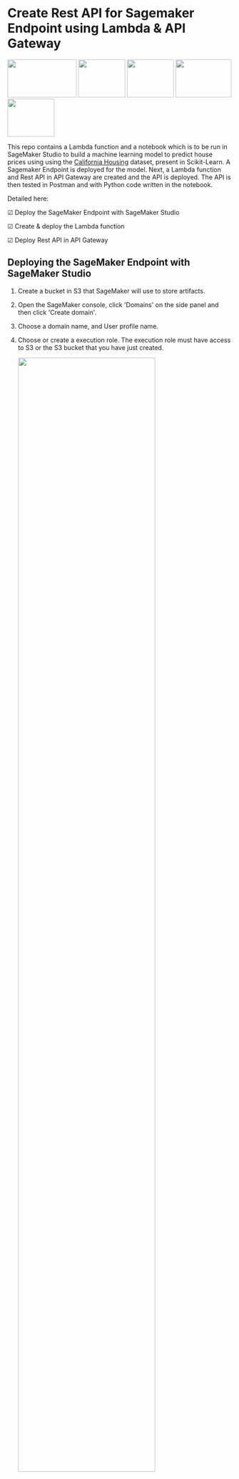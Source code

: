 # Create Rest API for Sagemaker Endpoint using Lambda & API Gateway

<img src="images\SageMaker_Icon_Large-1.jpg" width="155" height="85"/> <img src="images\Amazon_Lambda_architecture_logo.svg.png" width="105" height="85"/> <img src="images\aws-api-gateway-logo-368082D845-seeklogo.com.png" width="105" height="85"/>  <img src="images\2560px-Scikit_learn_logo_small.svg.png" width="125" height="85"/><img src="images\postman_logo.png" width="105" height="85"/>

This repo contains a Lambda function and a notebook which is to be run in SageMaker Studio to build a machine learning model to predict house prices using using the [California Housing](https://scikit-learn.org/stable/modules/generated/sklearn.datasets.fetch_california_housing.html) dataset, present in Scikit-Learn. A Sagemaker Endpoint is deployed for the model. Next, a Lambda function and Rest API in API Gateway are created and the API is deployed. The API is then tested in Postman and with Python code written in the notebook.

Detailed here:

&#9745; Deploy the SageMaker Endpoint with SageMaker Studio

&#9745; Create & deploy the Lambda function

&#9745; Deploy Rest API in API Gateway


## Deploying the SageMaker Endpoint with SageMaker Studio

1. Create a bucket in S3 that SageMaker will use to store artifacts.

2. Open the SageMaker console, click 'Domains' on the side panel and then click 'Create domain'.

3. Choose a domain name, and User profile name.

4. Choose or create a execution role. The execution role must have access to S3 or the S3 bucket that you have just created.

    <img src="images\sagemaker_execution_role.png" width="80%" height="80%"/>

5. When the domain is up and running click 'Studio' on the side panel and select the 'User profile' that you just created:

    ![Alt text](images/sagemaker_studio_open.png)

6. In the SageMaker Studio 'Home' tab, select 'Open Launcher'

    ![Alt text](images/studio_open_launcher.png)

7. In the SageMaker Studio Launcher with the following environment configuration - Click the file browser on the left pane and upload the notebook. A window will opo up, confirm the environment configuration. 

    <img src="images\notebook_environment.png" width="80%" height="80%"/>

8. Follow the steps in the notebook. 

    The first training is done locally within the notebook. 
    
    The second training happens inside the SageMaker container. The output of the model training will produce some outputs and summaries ending with this:

    ![Alt text](images/sm_training_output.png)


9. Complete the rest of the notebook to store the model artifacts in S3 and deploy the SageMaker Endpoint for the trained model. 

    Verify the Endpoint has been created by going to SageMaker console -> Inference -> Endpoints.

    ![Alt text](images/sm_endpoints.png)

## Create the Lambda Function

1. Go to Lambda in AWS and create a function.

2. Choose 'Author from scratch', choose 'Function name', Runtime: Python 3.9

    Change default execution role -> Create a new role with basic Lambda permissions

    Now create function.

3. Add the contents of lambdafunction.py into lambda_function entry box on the 'Code' tab

    ![Alt text](images/lambda_deploy.png)

4. Go to 'Configuration' tab -> 'Environment Variables' -> Edit -> 'Add Environment Variable'

    `KEY: ENDPOINT_NAME`

    `VALUE: <YOUR_ENDPOINT_NAME>`

5. Attach policy to Lambda execution role:
    ```json
    {
        "Version": "2012-10-17",
        "Statement": [
            {
                "Sid": "VisualEditor0",
                "Effect": "Allow",
                "Action": "sagemaker:InvokeEndpoint",
                "Resource": "*"
            }
        ]
    }
    ```


## Deploy Rest API in API Gateway

1. Go to API Gateway and select 'Build' REST API

    ![Alt text](images/build_rest_api.png)

2. Click 'REST' -> 'New API' -> choose a name -> Regional -> Create API

3. Select 'Actions' -> 'Create Resource'. Call it 'dev'

    ![Alt text](images/api_create_resource.png)

4. Select 'Actions' -> 'Create Method' and select 'POST'. Complete the following:

    ![Alt text](images/api_dev_post_setup.png)

5. Test the method using the following come values:

    ```
    4.7, 27, 6.5, 1, 1000, 3, 37.54, -121.72
    ```
    This prediction returns `2.4656333645743143`

    ![Alt text](images/api_test.png)

6. Actions -> Deploy API


7. Test API with Python Script in the notebook:

    ```python
    import requests

    url = "<API URL>"

    payload = "<insert test data>"

    headers = {
      'Content-Type': 'text/csv'
    }

    response = requests.request("POST", url, headers=headers, data=payload)

    print(response.text)    
    ```

8. Test API with Postman:

    ![Alt text](images/postman_prediction.png)

You should observe that the same prediction has succesfully been returned! This project is now complete!